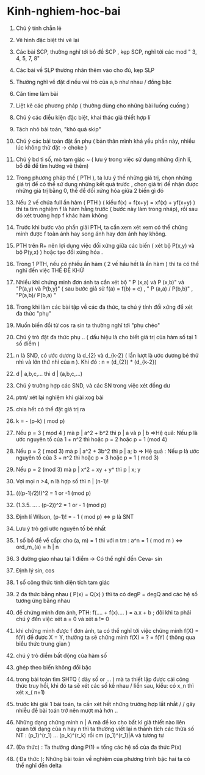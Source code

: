 # Kinh-nghiem-hoc-bai

1) Chú ý tính chẵn lẻ

2) Vẽ hình đặc biệt thì vẽ lại

3) Các bài SCP, thường nghĩ tới bổ đề SCP   , kẹp SCP, nghĩ tới các mod  " 3, 4, 5, 7, 8"

4) Các bài về SLP thường nhân thêm vào cho đủ, kẹp SLP

5) Thường nghĩ về đặt d nếu vai trò của a,b như nhau / đồng bậc

6) Căn time làm bài

7) Liệt kê các phương pháp ( thường dùng cho những bài luống cuống )

8) Chú ý các điều kiện đặc biệt, khai thác giả thiết hợp lí

9) Tách nhỏ bài toán, "khó quá skip"

10) Chú ý các bài toán đặt ẩn phụ ( bản thân mình khá yếu phần này, nhiều lúc không thử đặt -> choke )

11) Chú ý bd tỉ số, mò tam giác ~ ( lưu ý trong việc sử dụng những định lí, bổ đề để tìm hướng vẽ thêm)

12) Trong phương pháp thế ( PTH ), ta lưu ý thế những giá trị, chọn những giá trị để có thể sử dụng những kết quả trước ,  chọn giá trị để nhận được những giá trị bằng 0,  thế để đối xứng hóa giữa 2 biến gì đó

13) Nếu 2 vế chứa full ẩn hàm ( PTH ) ( kiểu f(x) + f(x+y) = xf(x) + yf(x+y) ) thì ta tìm nghiệm f là hàm hằng trước ( bước này làm trong nháp), rồi sau đó xét trường hợp f khác hàm không

14) Trước khi bước vào phần giải PTH, ta cần xem xét xem có thể chứng minh được f toàn ánh hay song ánh hay đơn ánh hay không.

15) PTH trên R+ nên lợi dụng việc đối xứng giữa các biến ( xét bộ P(x,y) và bộ P(y,x) ) hoặc tạo đối xứng hóa .

16) Trong 1 PTH, nếu có nhiều ẩn hàm ( 2 vế hầu hết là ẩn hàm ) thì ta có thể nghĩ đến việc THẾ ĐỂ KHỬ

17) Nhiều khi chứng minh đơn ánh ta cần xét bộ " P (x,a) và P (x,b)" và "P(a,y) và P(b,y)" ( sau bước giả sử f(a) = f(b) = c) , " P (a,a) / P(b,b)" , "P(a,b)/ P(b,a) "

18) Trong khi làm các bài tập về các đa thức, ta chú ý tính đối xứng để xét đa thức "phụ"

19) Muốn biến đổi từ cos ra sin ta thường nghĩ tới "phụ chéo"

20) Chú ý trò đặt đa thức phụ .. ( dấu hiệu là cho biết giá trị của hàm số tại 1 số điểm )

21) n là SND, có ước dương là d_{2} và d_{k-2}  ( lần lượt là ước dương bé thứ nhì và lớn thứ nhì của n ). Khi đó : n = (d_{2}) * (d_{k-2})

22) d | a,b,c,... thì d | (a,b,c,...)

23) Chú ý trường hợp các SND, và các SN trong việc xét đồng dư

24) ptnt/ xét lại nghiệm khi giải xog bài

25) chia hết có thể đặt giá trị ra

26) k = - (p-k) ( mod p)

27) Nếu p = 3 ( mod 4 ) mà p | a^2 + b^2 thì p | a và p | b  =>Hệ quả: Nếu p là ước nguyên tố của 1 + n^2 thì hoặc p = 2 hoặc p = 1 (mod 4)

28) Nếu p = 2 ( mod 3) mà p | a^2 + 3b^2 thì p | a; b => Hệ quả :  Nếu p là ước nguyên tố của 3 + n^2 thì hoặc p = 3 hoặc p = 1 ( mod 3)

29) Nếu p = 2 (mod 3) mà p | x^2 + xy + y^ thì p | x; y 

30) Vợi mọi n >4, n là hợp số thì  n  |  (n-1)! 

31)   (((p-1)/2)!)^2 = 1 or -1 (mod p) 

32) (1.3.5. ... . (p-2))^2 = 1 or - 1 (mod p)

33) Định lí Wilson, (p-1)! = - 1 ( mod p) <=> p là SNT

34) Lưu ý trò gợi ước nguyên tố bé nhất 

35) 1 số bổ đề về cấp: cho (a, m) = 1 thì với n tm : a^n = 1 ( mod m ) <=> ord_m_(a) = h | n

36) 3 đường giao nhau tại 1 điểm -> Có thể nghĩ đến Ceva- sin 

37) Định lý sin, cos 

38) 1 số công thức tính diện tích tam giác

39) 2 đa thức bằng nhau ( P(x) = Q(x) ) thì ta có degP = degQ and các hệ số tương ứng bằng nhau 

40) để chứng minh đơn ánh, PTH: f(.... + f(x).... ) = a.x + b ; đôi khi ta phải chú ý đến việc xét a = 0 và xét a != 0 

41) khi  chứng minh được f đơn ánh, ta có thể nghĩ tới việc chứng minh f(X) = f(Y) để được X = Y, thường ta sẽ chứng minh f(X) = ? = f(Y)  ( thông qua biểu thức trung gian )

42) chú ý trò điểm bất động của hàm số 

43) ghép theo biến không đổi bậc

44) trong bài toán tìm SHTQ ( dãy số or ... ) mà ta thiết lập được cái công thức truy hồi, khi đó ta sẽ xét các số kề nhau / liền sau, kiểu: có x_n thì xét x_( n+1)

45) trước khi giải 1 bài toán, ta cần xét hết những trường hợp lắt nhắt / / gây nhiễu để bài toán trở nên mượt mà hơn ..

46) Những dạng chứng minh n | A mà đề ko cho bất kì giả thiết nào liên quan tới dạng của n hay n thì ta thường viết lại n thành tích các thừa số NT : (p_1)^(r_1) ... (p_k)^(r_k) rồi cm (p_1)^(r_1)|A và tương tự 

47) (Đa thức) : Ta thường dùng P(1) = tổng các hệ số của đa thức P(x)

48) ( Đa thức ): Những bài toán về nghiệm của phương trình bậc hai ta có thể nghĩ đến delta
